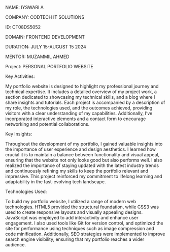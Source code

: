 NAME: IYSWARI A

COMPANY: CODTECH IT SOLUTIONS

ID: CT08DS5052

DOMAIN: FRONTEND DEVELOPMENT

DURATION: JULY 15-AUGUST 15 2024

MENTOR: MUZAMMIL AHMED

Project: PERSONAL PORTFOLIO WEBSITE

Key Activities:

My portfolio website is designed to highlight my professional journey and technical expertise. It includes a detailed overview of my project work, a section dedicated to showcasing my technical skills, and a blog where I share insights and tutorials. Each project is accompanied by a description of my role, the technologies used, and the outcomes achieved, providing visitors with a clear understanding of my capabilities. Additionally, I’ve incorporated interactive elements and a contact form to encourage networking and potential collaborations.

 Key Insights:
 
Throughout the development of my portfolio, I gained valuable insights into the importance of user experience and design aesthetics. I learned how crucial it is to maintain a balance between functionality and visual appeal, ensuring that the website not only looks good but also performs well. I also realized the importance of staying updated with the latest industry trends and continuously refining my skills to keep the portfolio relevant and impressive. This project reinforced my commitment to lifelong learning and adaptability in the fast-evolving tech landscape.

 Technologies Used:
 
To build my portfolio website, I utilized a range of modern web technologies. HTML5 provided the structural foundation, while CSS3 was used to create responsive layouts and visually appealing designs. JavaScript was employed to add interactivity and enhance user engagement. I also used tools like Git for version control, and optimized the site for performance using techniques such as image compression and code minification. Additionally, SEO strategies were implemented to improve search engine visibility, ensuring that my portfolio reaches a wider audience.
